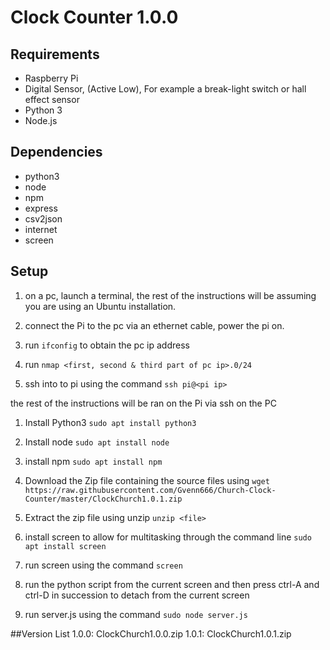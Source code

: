 # Clock Counter 1.0.0

## Requirements
- Raspberry Pi
- Digital Sensor, (Active Low), For example a break-light switch or hall effect sensor
- Python 3
- Node.js

## Dependencies
- python3
- node
- npm
- express
- csv2json
- internet
- screen

## Setup
1. on a pc, launch a terminal, the rest of the instructions will be assuming you are using an Ubuntu installation.

2. connect the Pi to the pc via an ethernet cable, power the pi on.

3. run `ifconfig` to obtain the pc ip address

4. run `nmap <first, second & third part of pc ip>.0/24`

5. ssh into to pi using the command `ssh pi@<pi ip>`

the rest of the instructions will be ran on the Pi via ssh on the PC

1. Install Python3 `sudo apt install python3`

2. Install node `sudo apt install node`

3. install npm `sudo apt install npm`

4. Download the Zip file containing the source files using `wget https://raw.githubusercontent.com/Gvenn666/Church-Clock-Counter/master/ClockChurch1.0.1.zip`

5. Extract the zip file using unzip `unzip <file>`

6. install screen to allow for multitasking through the command line 
`sudo apt install screen`

7. run screen using the command `screen`

8. run the python script from the current screen and then press ctrl-A and ctrl-D in succession to detach from the current screen

9. run server.js using the command `sudo node server.js`


##Version List
 1.0.0: ClockChurch1.0.0.zip
 1.0.1: ClockChurch1.0.1.zip



